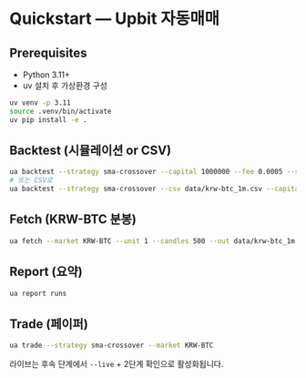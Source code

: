 # Quickstart — Upbit 자동매매

## Prerequisites

- Python 3.11+
- uv 설치 후 가상환경 구성

```bash
uv venv -p 3.11
source .venv/bin/activate
uv pip install -e .
```

## Backtest (시뮬레이션 or CSV)

```bash
ua backtest --strategy sma-crossover --capital 1000000 --fee 0.0005 --slippage 0.0005 --tz Asia/Seoul --seed 42  # 총 비용 0.1%
# 또는 CSV로
ua backtest --strategy sma-crossover --csv data/krw-btc_1m.csv --capital 1000000 --fee 0.0005 --slippage 0.0005
```

## Fetch (KRW-BTC 분봉)

```bash
ua fetch --market KRW-BTC --unit 1 --candles 500 --out data/krw-btc_1m.csv
```

## Report (요약)

```bash
ua report runs
```

## Trade (페이퍼)

```bash
ua trade --strategy sma-crossover --market KRW-BTC
```

라이브는 후속 단계에서 `--live` + 2단계 확인으로 활성화됩니다.
